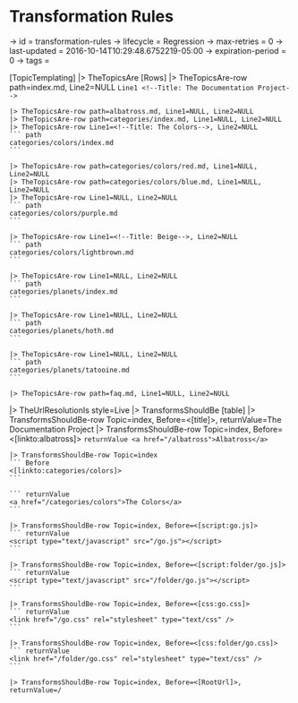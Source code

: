 # Transformation Rules

-> id = transformation-rules
-> lifecycle = Regression
-> max-retries = 0
-> last-updated = 2016-10-14T10:29:48.6752219-05:00
-> expiration-period = 0
-> tags = 

[TopicTemplating]
|> TheTopicsAre
    [Rows]
    |> TheTopicsAre-row path=index.md, Line2=NULL
    ``` Line1
    <!--Title: The Documentation Project-->
    ```

    |> TheTopicsAre-row path=albatross.md, Line1=NULL, Line2=NULL
    |> TheTopicsAre-row path=categories/index.md, Line1=NULL, Line2=NULL
    |> TheTopicsAre-row Line1=<!--Title: The Colors-->, Line2=NULL
    ``` path
    categories/colors/index.md
    ```

    |> TheTopicsAre-row path=categories/colors/red.md, Line1=NULL, Line2=NULL
    |> TheTopicsAre-row path=categories/colors/blue.md, Line1=NULL, Line2=NULL
    |> TheTopicsAre-row Line1=NULL, Line2=NULL
    ``` path
    categories/colors/purple.md
    ```

    |> TheTopicsAre-row Line1=<!--Title: Beige-->, Line2=NULL
    ``` path
    categories/colors/lightbrown.md
    ```

    |> TheTopicsAre-row Line1=NULL, Line2=NULL
    ``` path
    categories/planets/index.md
    ```

    |> TheTopicsAre-row Line1=NULL, Line2=NULL
    ``` path
    categories/planets/hoth.md
    ```

    |> TheTopicsAre-row Line1=NULL, Line2=NULL
    ``` path
    categories/planets/tatooine.md
    ```

    |> TheTopicsAre-row path=faq.md, Line1=NULL, Line2=NULL

|> TheUrlResolutionIs style=Live
|> TransformsShouldBe
    [table]
    |> TransformsShouldBe-row Topic=index, Before=<[title]>, returnValue=The Documentation Project
    |> TransformsShouldBe-row Topic=index, Before=<[linkto:albatross]>
    ``` returnValue
    <a href="/albatross">Albatross</a>
    ```

    |> TransformsShouldBe-row Topic=index
    ``` Before
    <[linkto:categories/colors]>
    ```

    ``` returnValue
    <a href="/categories/colors">The Colors</a>
    ```

    |> TransformsShouldBe-row Topic=index, Before=<[script:go.js]>
    ``` returnValue
    <script type="text/javascript" src="/go.js"></script>
    ```

    |> TransformsShouldBe-row Topic=index, Before=<[script:folder/go.js]>
    ``` returnValue
    <script type="text/javascript" src="/folder/go.js"></script>
    ```

    |> TransformsShouldBe-row Topic=index, Before=<[css:go.css]>
    ``` returnValue
    <link href="/go.css" rel="stylesheet" type="text/css" />
    ```

    |> TransformsShouldBe-row Topic=index, Before=<[css:folder/go.css]>
    ``` returnValue
    <link href="/folder/go.css" rel="stylesheet" type="text/css" />
    ```

    |> TransformsShouldBe-row Topic=index, Before=<[RootUrl]>, returnValue=/

~~~

